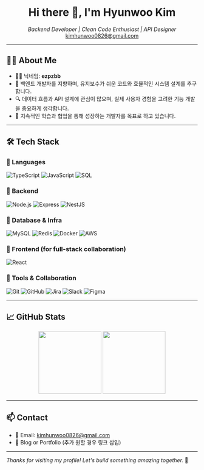 <h1 align="center">Hi there 👋, I'm Hyunwoo Kim</h1>

<p align="center">
  <i>Backend Developer | Clean Code Enthusiast | API Designer</i><br />
  <a href="mailto:kimhunwoo0826@gmail.com">kimhunwoo0826@gmail.com</a>
</p>

---

## 🧑‍💻 About Me

- 👨‍💻 닉네임: **ezpzbb**
- 💼 백엔드 개발자를 지향하며, 유지보수가 쉬운 코드와 효율적인 시스템 설계를 추구합니다.
- 🔍 데이터 흐름과 API 설계에 관심이 많으며, 실제 사용자 경험을 고려한 기능 개발을 중요하게 생각합니다.
- 🚀 지속적인 학습과 협업을 통해 성장하는 개발자를 목표로 하고 있습니다.

---

## 🛠️ Tech Stack

### 📌 Languages
![TypeScript](https://img.shields.io/badge/-TypeScript-3178C6?style=flat&logo=TypeScript&logoColor=white)
![JavaScript](https://img.shields.io/badge/-JavaScript-F7DF1E?style=flat&logo=JavaScript&logoColor=black)
![SQL](https://img.shields.io/badge/-SQL-4479A1?style=flat&logo=MySQL&logoColor=white)

### 📌 Backend
![Node.js](https://img.shields.io/badge/-Node.js-339933?style=flat&logo=Node.js&logoColor=white)
![Express](https://img.shields.io/badge/-Express-000000?style=flat&logo=Express&logoColor=white)
![NestJS](https://img.shields.io/badge/-NestJS-E0234E?style=flat&logo=nestjs&logoColor=white)

### 📌 Database & Infra
![MySQL](https://img.shields.io/badge/-MySQL-005C84?style=flat&logo=MySQL&logoColor=white)
![Redis](https://img.shields.io/badge/-Redis-DC382D?style=flat&logo=Redis&logoColor=white)
![Docker](https://img.shields.io/badge/-Docker-2496ED?style=flat&logo=Docker&logoColor=white)
![AWS](https://img.shields.io/badge/-AWS-232F3E?style=flat&logo=Amazon-AWS&logoColor=white)

### 📌 Frontend (for full-stack collaboration)
![React](https://img.shields.io/badge/-React-61DAFB?style=flat&logo=React&logoColor=black)


### 📌 Tools & Collaboration
![Git](https://img.shields.io/badge/-Git-F05032?style=flat&logo=Git&logoColor=white)
![GitHub](https://img.shields.io/badge/-GitHub-181717?style=flat&logo=GitHub&logoColor=white)
![Jira](https://img.shields.io/badge/-Jira-0052CC?style=flat&logo=Jira&logoColor=white)
![Slack](https://img.shields.io/badge/-Slack-4A154B?style=flat&logo=Slack&logoColor=white)
![Figma](https://img.shields.io/badge/-Figma-F24E1E?style=flat&logo=Figma&logoColor=white)

---

## 📈 GitHub Stats

<p align="center">
  <img src="https://github-readme-stats.vercel.app/api?username=ezpzbb&show_icons=true&theme=default" height="165" />
  <img src="https://github-readme-stats.vercel.app/api/top-langs/?username=ezpzbb&layout=compact&theme=default" height="165" />
</p>

---

## 📫 Contact

- 📧 Email: kimhunwoo0826@gmail.com
- 💼 Blog or Portfolio (추가 원할 경우 링크 삽입)

---

_Thanks for visiting my profile! Let's build something amazing together._ 🚀
